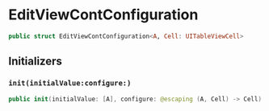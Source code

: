 # EditViewContConfiguration

``` swift
public struct EditViewContConfiguration<A, Cell:​ UITableViewCell>
```

## Initializers

### `init(initialValue:​configure:​)`

``` swift
public init(initialValue:​ [A], configure:​ @escaping (A, Cell) -> Cell)
```
